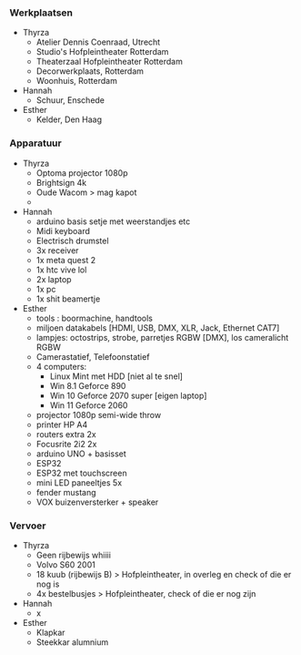 ### Werkplaatsen
- Thyrza
	- Atelier Dennis Coenraad, Utrecht
	- Studio's Hofpleintheater Rotterdam
	- Theaterzaal Hofpleintheater Rotterdam
	- Decorwerkplaats, Rotterdam
	- Woonhuis, Rotterdam
- Hannah
	- Schuur, Enschede
- Esther
	- Kelder, Den Haag




### Apparatuur

- Thyrza
	- Optoma projector 1080p
	- Brightsign 4k
	- Oude Wacom > mag kapot
	- 
- Hannah
	-  arduino basis setje met weerstandjes etc
	- Midi keyboard
	- Electrisch drumstel
	- 3x receiver
	- 1x meta quest 2
	- 1x htc vive lol
	- 2x laptop
	- 1x pc
	- 1x shit beamertje
- Esther
	- tools : boormachine, handtools
	- miljoen datakabels [HDMI, USB, DMX, XLR, Jack, Ethernet CAT7]
	- lampjes: octostrips, strobe, parretjes RGBW [DMX], los cameralicht RGBW
	- Camerastatief, Telefoonstatief
	- 4 computers:
		- Linux Mint met HDD [niet al te snel]
		- Win 8.1 Geforce 890
		- Win 10 Geforce 2070 super [eigen laptop]
		- Win 11 Geforce 2060
	- projector 1080p semi-wide throw
	- printer HP A4
	- routers extra 2x
	- Focusrite 2i2 2x
	-  arduino UNO + basisset
	- ESP32
	- ESP32 met touchscreen
	- mini LED paneeltjes 5x
	- fender mustang
	- VOX buizenversterker + speaker


### Vervoer

- Thyrza
	- Geen rijbewijs whiiii
	- Volvo S60 2001
	- 18 kuub (rijbewijs B) > Hofpleintheater, in overleg en check of die er nog is
	- 4x bestelbusjes > Hofpleintheater, check of die er nog zijn
- Hannah
	- x
- Esther
	- Klapkar
	- Steekkar alumnium